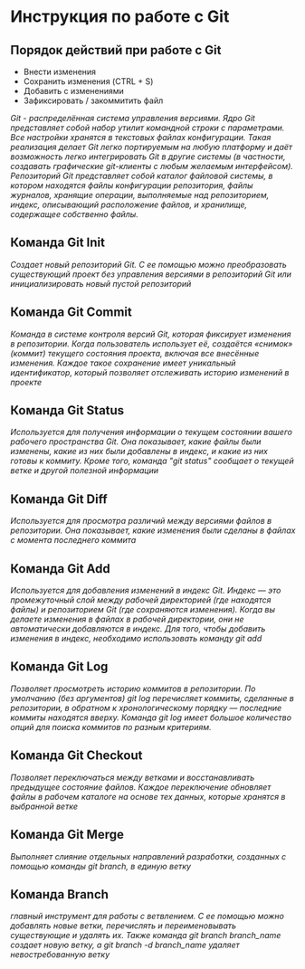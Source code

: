 # Инструкция по работе с Git
## Порядок действий при работе с Git
* Внести изменения
* Сохранить изменения (CTRL + S)
* Добавить с изменениями
* Зафиксировать / закоммитить файл

*Git - распределённая система управления версиями. Ядро Git представляет собой набор утилит командной строки с параметрами. Все настройки хранятся в текстовых файлах конфигурации. Такая реализация делает Git легко портируемым на любую платформу и даёт возможность легко интегрировать Git в другие системы (в частности, создавать графические git-клиенты с любым желаемым интерфейсом). Репозиторий Git представляет собой каталог файловой системы, в котором находятся файлы конфигурации репозитория, файлы журналов, хранящие операции, выполняемые над репозиторием, индекс, описывающий расположение файлов, и хранилище, содержащее собственно файлы.*
## Команда Git Init
*Создает новый репозиторий Git. С ее помощью можно преобразовать существующий проект без управления версиями в репозиторий Git или инициализировать новый пустой репозиторий*
## Команда Git Commit
*Команда в системе контроля версий Git, которая фиксирует изменения в репозитории. Когда пользователь использует её, создаётся «снимок» (коммит) текущего состояния проекта, включая все внесённые изменения. Каждое такое сохранение имеет уникальный идентификатор, который позволяет отслеживать историю изменений в проекте*
## Команда Git Status
 *Используется для получения информации о текущем состоянии вашего рабочего пространства Git. Она показывает, какие файлы были изменены, какие из них были добавлены в индекс, и какие из них готовы к коммиту. Кроме того, команда "git status" сообщает о текущей ветке и другой полезной информации*
 ## Команда Git Diff
 *Используется для просмотра различий между версиями файлов в репозитории. Она показывает, какие изменения были сделаны в файлах с момента последнего коммита*
 ## Команда Git Add
 *Используется для добавления изменений в индекс Git. Индекс — это промежуточный слой между рабочей директорией (где находятся файлы) и репозиторием Git (где сохраняются изменения). Когда вы делаете изменения в файлах в рабочей директории, они не автоматически добавляются в индекс. Для того, чтобы добавить изменения в индекс, необходимо использовать команду git add*
 ## Команда Git Log
 *Позволяет просмотреть историю коммитов в репозитории. По умолчанию (без аргументов) git log перечисляет коммиты, сделанные в репозитории, в обратном к хронологическому порядку — последние коммиты находятся вверху. Команда git log имеет большое количество опций для поиска коммитов по разным критериям.*
 ## Команда Git Checkout
 *Позволяет переключаться между ветками и восстанавливать предыдущее состояние файлов. Каждое переключение обновляет файлы в рабочем каталоге на основе тех данных, которые хранятся в выбранной ветке*
 ## Команда Git Merge
 *Выполняет слияние отдельных направлений разработки, созданных с помощью команды git branch, в единую ветку*
 ## Команда Branch
 *главный инструмент для работы с ветвлением. С ее помощью можно добавлять новые ветки, перечислять и переименовывать существующие и удалять их. Также команда git branch branch_name создает новую ветку, а git branch -d branch_name удаляет невостребованную ветку*
